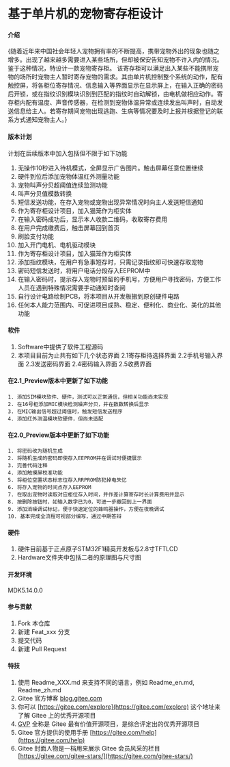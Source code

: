 # 基于单片机的宠物寄存柜设计

#### 介绍
{随着近年来中国社会年轻人宠物拥有率的不断提高，携带宠物外出的现象也随之增多。出现了越来越多需要进入某些场所，但却被保安告知宠物不许入内的情况。鉴于这种情况，特设计一款宠物寄存柜。
该寄存柜可以满足出入某些不能携带宠物的场所时宠物主人暂时寄存宠物的需求。其由单片机控制整个系统的动作，配有触控屏，将各柜位寄存情况、信息输入等界面显示在显示屏上，在输入正确的密码后开锁，或在指纹识别模块识别到匹配的指纹时自动解锁，由电机做相应动作。寄存柜内配有温度、声音传感器，在检测到宠物体温异常或连续发出叫声时，自动发送信息给主人。若寄存期间宠物出现逃跑、生病等情况要及时上报并根据登记的联系方式通知宠物主人。}

#### 版本计划
计划在后续版本中加入包括但不限于如下功能
1.  无操作10秒进入待机模式，全屏显示广告图片。触击屏幕任意位置继续
2.  硬件到位后添加宠物体温红外测量功能
3.  宠物叫声分贝超阈值连续监测功能
4.  叫声分贝值模数转换
5.  短信发送功能，在存入宠物或宠物出现异常情况时向主人发送短信通知
6.  作为寄存柜设计项目，加入猫笼作为柜实体
7.  在输入密码成功后，显示本人收款二维码，收取寄存费用
8.  在用户完成缴费后，触击屏幕回到首页
9.  刷脸支付功能
10. 加入开门电机、电机驱动模块
11. 作为寄存柜设计项目，加入猫笼作为柜实体
12. 添加指纹模块，在用户有急事短存时，只需记录指纹即可快速存取宠物
13. 密码短信发送时，将用户电话分段存入EEPROM中
14. 在输入密码时，提示存入宠物时预留的手机号，方便用户寻找密码，方便工作人员在遇到特殊情况需要手动通知时查阅
15. 自行设计电路绘制PCB，将本项目从开发板搬到原创硬件电路
16. 任何本人能力范围内、可促进项目成熟、稳定、便利化、商业化、美化的其他功能


#### 软件

1.  Software中提供了软件工程源码
2.  本项目目前为止共有如下几个状态界面
    2.1寄存柜待选择界面
    2.2手机号输入界面
    2.3发送密码界面
    2.4密码输入界面
    2.5收费界面


####  在2.1_Preview版本中更新了如下功能

    1. 添加SIM模块软件、硬件，测试可以正常通信，但相关功能尚未实现
    2. 在16号柜添加MIC模块检测噪声分贝，并在数数转换后显示
    3. 在MIC输出信号超过阈值时，触发短信发送程序
    4. 添加红外测温模块软硬件，但尚未适配

####  在2.0_Preview版本中更新了如下功能

    1. 将密码改为随机生成
    2. 将随机生成的密码即使存入EEPROM并在调试时便捷展示
    3. 完善代码注释
    4. 添加触摸屏校准功能
    5. 将柜位空置状态标志位存入RRPROM防犯掉电失忆
    6. 将存入宠物的时间点存入EEPROM
    7. 在取出宠物时读取对应柜位存入时间，并作差计算寄存时长计算费用并显示
    8. 按删除按钮时，如输入数字已为0，可进一步撤回到上一界面
    9. 添加消噪调试标记，便于快速定位的蜂鸣器操作，方便在夜晚调试
    10. 基本完成全流程可视部分编写，通过中期答辩


#### 硬件

1. 硬件目前基于正点原子STM32F1精英开发板与2.8寸TFTLCD
2. Hardware文件夹中包括二者的原理图与尺寸图

#### 开发环境

MDK5.14.0.0





#### 参与贡献

1.  Fork 本仓库
2.  新建 Feat_xxx 分支
3.  提交代码
4.  新建 Pull Request


#### 特技

1.  使用 Readme\_XXX.md 来支持不同的语言，例如 Readme\_en.md, Readme\_zh.md
2.  Gitee 官方博客 [blog.gitee.com](https://blog.gitee.com)
3.  你可以 [https://gitee.com/explore](https://gitee.com/explore) 这个地址来了解 Gitee 上的优秀开源项目
4.  [GVP](https://gitee.com/gvp) 全称是 Gitee 最有价值开源项目，是综合评定出的优秀开源项目
5.  Gitee 官方提供的使用手册 [https://gitee.com/help](https://gitee.com/help)
6.  Gitee 封面人物是一档用来展示 Gitee 会员风采的栏目 [https://gitee.com/gitee-stars/](https://gitee.com/gitee-stars/)
